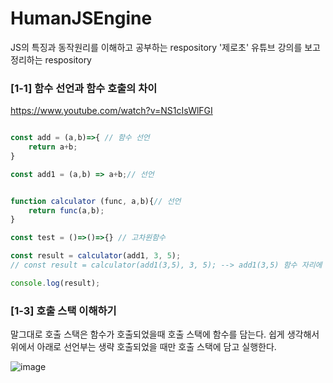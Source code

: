 # HumanJSEngine
JS의 특징과 동작원리를 이해하고 공부하는 respository
'제로초' 유튜브 강의를 보고 정리하는 respository


### [1-1] 함수 선언과 함수 호출의 차이 

https://www.youtube.com/watch?v=NS1cIsWlFGI

```javascript

const add = (a,b)=>{ // 함수 선언
    return a+b;
} 

const add1 = (a,b) => a+b;// 선언


function calculator (func, a,b){// 선언
    return func(a,b);
}

const test = ()=>()=>{} // 고차원함수 

const result = calculator(add1, 3, 5);
// const result = calculator(add1(3,5), 3, 5); --> add1(3,5) 함수 자리에 함수 호출을 넣는것

console.log(result);

```


### [1-3] 호출 스택 이해하기 

말그대로 호출 스택은 함수가 호출되었을때 호출 스택에 함수를 담는다.
쉽게 생각해서 위에서 아래로 선언부는 생략 호출되었을 때만 호출 스택에 담고 실행한다. 



![image](https://user-images.githubusercontent.com/48818574/161561989-1d91f16a-2a70-4b11-a853-a5c524848f59.png)


